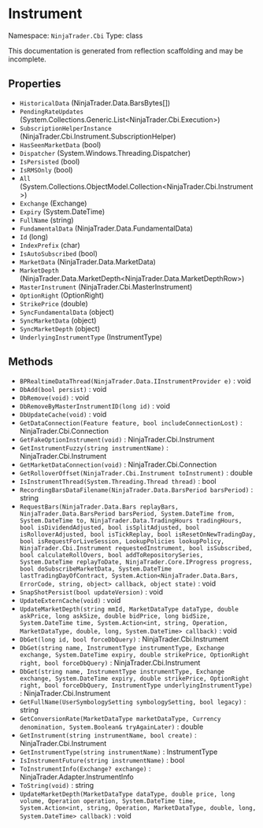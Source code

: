 # Instrument

Namespace: `NinjaTrader.Cbi`
Type: class

This documentation is generated from reflection scaffolding and may be incomplete.

## Properties
- `HistoricalData` (NinjaTrader.Data.BarsBytes[])
- `PendingRateUpdates` (System.Collections.Generic.List<NinjaTrader.Cbi.Execution>)
- `SubscriptionHelperInstance` (NinjaTrader.Cbi.Instrument.SubscriptionHelper)
- `HasSeenMarketData` (bool)
- `Dispatcher` (System.Windows.Threading.Dispatcher)
- `IsPersisted` (bool)
- `IsRMSOnly` (bool)
- `All` (System.Collections.ObjectModel.Collection<NinjaTrader.Cbi.Instrument>)
- `Exchange` (Exchange)
- `Expiry` (System.DateTime)
- `FullName` (string)
- `FundamentalData` (NinjaTrader.Data.FundamentalData)
- `Id` (long)
- `IndexPrefix` (char)
- `IsAutoSubscribed` (bool)
- `MarketData` (NinjaTrader.Data.MarketData)
- `MarketDepth` (NinjaTrader.Data.MarketDepth<NinjaTrader.Data.MarketDepthRow>)
- `MasterInstrument` (NinjaTrader.Cbi.MasterInstrument)
- `OptionRight` (OptionRight)
- `StrikePrice` (double)
- `SyncFundamentalData` (object)
- `SyncMarketData` (object)
- `SyncMarketDepth` (object)
- `UnderlyingInstrumentType` (InstrumentType)

## Methods
- `BPRealtimeDataThread(NinjaTrader.Data.IInstrumentProvider e)` : void
- `DbAdd(bool persist)` : void
- `DbRemove(void)` : void
- `DbRemoveByMasterInstrumentID(long id)` : void
- `DbUpdateCache(void)` : void
- `GetDataConnection(Feature feature, bool includeConnectionLost)` : NinjaTrader.Cbi.Connection
- `GetFakeOptionInstrument(void)` : NinjaTrader.Cbi.Instrument
- `GetInstrumentFuzzy(string instrumentName)` : NinjaTrader.Cbi.Instrument
- `GetMarketDataConnection(void)` : NinjaTrader.Cbi.Connection
- `GetRolloverOffset(NinjaTrader.Cbi.Instrument toInstrument)` : double
- `IsInstrumentThread(System.Threading.Thread thread)` : bool
- `RecordingBarsDataFilename(NinjaTrader.Data.BarsPeriod barsPeriod)` : string
- `RequestBars(NinjaTrader.Data.Bars replayBars, NinjaTrader.Data.BarsPeriod barsPeriod, System.DateTime from, System.DateTime to, NinjaTrader.Data.TradingHours tradingHours, bool isDividendAdjusted, bool isSplitAdjusted, bool isRolloverAdjusted, bool isTickReplay, bool isResetOnNewTradingDay, bool isRequestForLiveSession, LookupPolicies lookupPolicy, NinjaTrader.Cbi.Instrument requestedInstrument, bool isSubscribed, bool calculateRollOvers, bool addToRepositorySeries, System.DateTime replayToDate, NinjaTrader.Core.IProgress progress, bool doSubscribeMarketData, System.DateTime lastTradingDayOfContract, System.Action<NinjaTrader.Data.Bars, ErrorCode, string, object> callback, object state)` : void
- `SnapShotPersist(bool updateVersion)` : void
- `UpdateExternCache(void)` : void
- `UpdateMarketDepth(string mmId, MarketDataType dataType, double askPrice, long askSize, double bidPrice, long bidSize, System.DateTime time, System.Action<int, string, Operation, MarketDataType, double, long, System.DateTime> callback)` : void
- `DbGet(long id, bool forceDbQuery)` : NinjaTrader.Cbi.Instrument
- `DbGet(string name, InstrumentType instrumentType, Exchange exchange, System.DateTime expiry, double strikePrice, OptionRight right, bool forceDbQuery)` : NinjaTrader.Cbi.Instrument
- `DbGet(string name, InstrumentType instrumentType, Exchange exchange, System.DateTime expiry, double strikePrice, OptionRight right, bool forceDbQuery, InstrumentType underlyingInstrumentType)` : NinjaTrader.Cbi.Instrument
- `GetFullName(UserSymbologySetting symbologySetting, bool legacy)` : string
- `GetConversionRate(MarketDataType marketDataType, Currency denomination, System.Boolean& tryAgainLater)` : double
- `GetInstrument(string instrumentName, bool create)` : NinjaTrader.Cbi.Instrument
- `GetInstrumentType(string instrumentName)` : InstrumentType
- `IsInstrumentFuture(string instrumentName)` : bool
- `ToInstrumentInfo(Exchange? exchange)` : NinjaTrader.Adapter.InstrumentInfo
- `ToString(void)` : string
- `UpdateMarketDepth(MarketDataType dataType, double price, long volume, Operation operation, System.DateTime time, System.Action<int, string, Operation, MarketDataType, double, long, System.DateTime> callback)` : void
